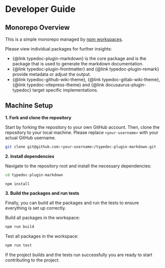 # Developer Guide

## Monorepo Overview

This is a simple monorepo managed by [npm workspaces](https://docs.npmjs.com/cli/v7/using-npm/workspaces).

Please view individual packages for further insights:

- {@link typedoc-plugin-markdown} is the core package and is the package that is used to generate the markdown documentation.
- {@link typedoc-plugin-frontmatter} and {@link typedoc-plugin-remark} provide metadata or adjust the output.
- {@link typedoc-github-wiki-theme}, {@link typedoc-gitlab-wiki-theme},
  {@link typedoc-vitepress-theme} and {@link docusaurus-plugin-typedoc} target specific implementations.

## Machine Setup

**1. Fork and clone the repository**

Start by forking the repository to your own GitHub account. Then, clone the repository to your local machine. Please replace `<your-username>` with your actual GitHub username.

```bash
git clone git@github.com:<your-username>/typedoc-plugin-markdown.git
```

**2. Install dependencies**

Navigate to the repository root and install the necessary dependencies:

```bash
cd typedoc-plugin-markdown

npm install
```

**3. Build the packages and run tests**

Finally, you can build all the packages and run the tests to ensure everything is set up correctly.

Build all packages in the workspace:

```bash
npm run build
```

Test all packages in the workspace:

```bash
npm run test
```

If the project builds and the tests run successfully you are ready to start contributing to the project.
